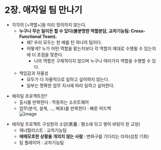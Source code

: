 # 2장. 애자일 팀 만나기

- 각각의 [+역할+]을 미리 정의하지 않는다. 
  - **누구나 무슨 일이든 할 수 있다(불분명한 역할분담, 교차기능팀: Cross-Functional Team).**
    - 왜? 우리 모두는 한 배를 탄 하나의 팀이다.
    - 어떻게? 누가 어떤 역할을 맡는지보다 각 역할이 제대로 수행될 수 있는지에 더 초점을 맞춘다.
      - 나의 역할은 구체적이지 않으며 누구나 여러가지 역할을 수행할 수 있다.
  - 책임감과 자율성
    - 모두가 다 자율적으로 일하고 싶어하지 않는다.
    - 일부는 명확한 업무 지시에 따라 일하고 싶어한다.

+ 애자일 프로젝트란?
  - 출시를 반복한다 : 작동하는 소프트웨어
  - 업무(분석, 설계, ..., 배포)를 반복한다 : 빠른 피드백  
  ![image](./Images/Project_vs_AgileProject.png.png)

- 애자일 프로젝트 구성원의 소양(素養 : 평소에 닦고 쌓아 바탕이 된 교양)
  - 제너럴리스트 : 교차기능팀
  - **애매모호한 상황을 개의치 않는 사람** : 변화구를 기다리는 타자(성장 기회)
  - 팀 플레이어 : 교차기능팀
